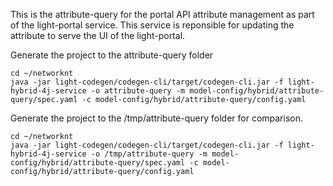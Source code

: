 This is the attribute-query for the portal API attribute management as part of the light-portal service. This service is reponsible for updating the attribute to serve the UI of the light-portal.

Generate the project to the attribute-query folder

```
cd ~/networknt
java -jar light-codegen/codegen-cli/target/codegen-cli.jar -f light-hybrid-4j-service -o attribute-query -m model-config/hybrid/attribute-query/spec.yaml -c model-config/hybrid/attribute-query/config.yaml
```

Generate the project to the /tmp/attribute-query folder for comparison. 

```
cd ~/networknt
java -jar light-codegen/codegen-cli/target/codegen-cli.jar -f light-hybrid-4j-service -o /tmp/attribute-query -m model-config/hybrid/attribute-query/spec.yaml -c model-config/hybrid/attribute-query/config.yaml
```
